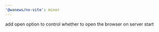 ```yaml
---
'@wanews/nx-vite': minor
---
```


add open option to control whether to open the browser on server start
